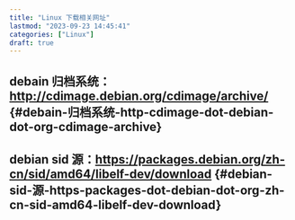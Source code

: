 ```yaml
---
title: "Linux 下载相关网址"
lastmod: "2023-09-23 14:45:41"
categories: ["Linux"]
draft: true
---
```


## debain 归档系统： <http://cdimage.debian.org/cdimage/archive/> {#debain-归档系统-http-cdimage-dot-debian-dot-org-cdimage-archive}


## debian sid 源：<https://packages.debian.org/zh-cn/sid/amd64/libelf-dev/download> {#debian-sid-源-https-packages-dot-debian-dot-org-zh-cn-sid-amd64-libelf-dev-download}